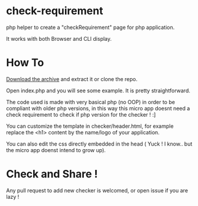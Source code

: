 check-requirement
=================

php helper to create a "checkRequirement" page for php application.

It works with both Browser and CLI display.



How To
==================

[Download the archive](https://github.com/SneakyBobito/check-requirement/archive/master.zip) and extract it or clone the repo.

Open index.php and you will see some example. It is pretty straightforward.

The code used is made with very basical php (no OOP) in order to be compliant with older php versions, in this way this micro app doesnt need a check requirement to check if php version for the checker ! :]

You can customize the template in checker/header.html, for example replace the \<h1> content by the name/logo of your application.

You can also edit the css directly embedded in the head ( Yuck ! I know.. but the micro app doenst intend to grow up).


Check and Share !
==================

Any pull request to add new checker is welcomed, or open issue if you are lazy !

